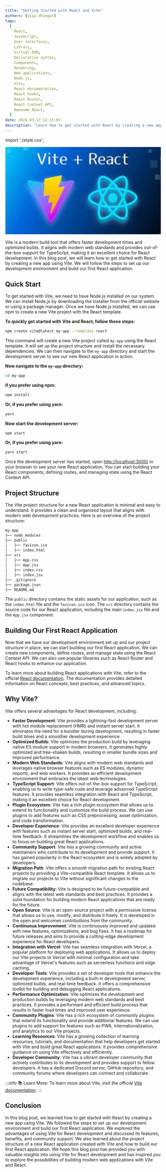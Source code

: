 ```yaml
---
title: "Getting Started with React and Vite"
authors: [ajay-dhangar]
tags:
  [
    React,
    JavaScript,
    User interfaces,
    Library,
    Virtual DOM,
    Declarative syntax,
    Components,
    Rendering,
    Web applications,
    Node.js,
    Vite,
    React documentation,
    React hooks,
    React Router,
    React Context API,
    Awesome React,
  ]
date: 2024-03-17 12:15:07
description: "Learn how to get started with React by creating a new app using Vite. Follow the steps to set up your development environment and build your first React application."
---
```


import './style.css';

![Getting Started with React and Vite](./react-and-vite.jpg)

Vite is a modern build tool that offers faster development times and optimized builds. It aligns with modern web standards and provides out-of-the-box support for TypeScript, making it an excellent choice for React development. In this blog post, we will learn how to get started with React by creating a new app using Vite. We will follow the steps to set up our development environment and build our first React application.

## Quick Start

To get started with Vite, we need to have Node.js installed on our system. We can install Node.js by downloading the installer from the official website or using a package manager. Once we have Node.js installed, we can use npm to create a new Vite project with the React template.

**To quickly get started with Vite and React, follow these steps:**

```bash
npm create vite@latest my-app --template react
```

This command will create a new Vite project called `my-app` using the React template. It will set up the project structure and install the necessary dependencies. We can then navigate to the `my-app` directory and start the development server to see our new React application in action.

**Now navigate to the `my-app` directory:**

```bash
cd my-app
```

**if you prefer using npm:**

```bash
npm install
```

**Or, if you prefer using yarn:**

```bash
yarn
```

**Now start the development server:**

```bash
npm start
```

**Or, if you prefer using yarn:**

```bash
yarn start
```

Once the development server has started, open [http://localhost:3000/](http://localhost:3000/) in your browser to see your new React application. You can start building your React components, defining routes, and managing state using the React Context API.

## Project Structure

The Vite project structure for a new React application is minimal and easy to understand. It provides a clean and organized layout that aligns with modern web development practices. Here is an overview of the project structure:

```plaintext
my-app
├── node_modules
├── public
│   ├── favicon.ico
│   ├── index.html
├── src
│   ├── App.css
│   ├── App.jsx
│   ├── index.css
│   ├── index.jsx
├── .gitignore
├── package.json
├── README.md
```

The `public` directory contains the static assets for our application, such as the `index.html` file and the `favicon.ico` icon. The `src` directory contains the source code for our React application, including the main `index.jsx` file and the `App.jsx` component.

## Building Our First React Application

Now that we have our development environment set up and our project structure in place, we can start building our first React application. We can create new components, define routes, and manage state using the React Context API. We can also use popular libraries such as React Router and React hooks to enhance our application.

To learn more about building React applications with Vite, refer to the official [React documentation](https://reactjs.org/docs/getting-started.html). The documentation provides detailed information on React concepts, best practices, and advanced topics.

## Why Vite?

Vite offers several advantages for React development, including:

- **Faster Development**: Vite provides a lightning-fast development server with hot module replacement (HMR) and instant server start. It eliminates the need for a bundler during development, resulting in faster build times and a smoother development experience.
- **Optimized Builds**: Vite optimizes the production build by leveraging native ES module support in modern browsers. It generates highly optimized and tree-shaken builds, resulting in smaller bundle sizes and improved performance.
- **Modern Web Standards**: Vite aligns with modern web standards and leverages native browser features such as ES modules, dynamic imports, and web workers. It provides an efficient development environment that embraces the latest web technologies.
- **TypeScript Support**: Vite offers out-of-the-box support for TypeScript, enabling us to write type-safe code and leverage advanced TypeScript features. It provides seamless integration with React and TypeScript, making it an excellent choice for React development.
- **Plugin Ecosystem**: Vite has a rich plugin ecosystem that allows us to extend its functionality and customize the build process. We can use plugins to add features such as CSS preprocessing, asset optimization, and code transformation.
- **Developer Experience**: Vite provides an excellent developer experience with features such as instant server start, optimized builds, and real-time feedback. It streamlines the development workflow and enables us to focus on building great React applications.
- **Community Support**: Vite has a growing community and active maintainers who contribute to its development and provide support. It has gained popularity in the React ecosystem and is widely adopted by developers.
- **Migration Path**: Vite offers a smooth migration path for existing React projects by providing a Vite-compatible React template. It allows us to migrate our projects to Vite without significant changes to the codebase.
- **Future Compatibility**: Vite is designed to be future-compatible and aligns with the latest web standards and best practices. It provides a solid foundation for building modern React applications that are ready for the future.
- **Open Source**: Vite is an open-source project with a permissive license that allows us to use, modify, and distribute it freely. It is developed in the open and welcomes contributions from the community.
- **Continuous Improvement**: Vite is continuously improved and updated with new features, optimizations, and bug fixes. It has a roadmap for future releases and aims to provide a cutting-edge development experience for React developers.
- **Integration with Vercel**: Vite has seamless integration with Vercel, a popular platform for deploying web applications. It allows us to deploy our Vite projects to Vercel with minimal configuration and take advantage of Vercel's features such as serverless functions and edge caching.
- **Developer Tools**: Vite provides a set of developer tools that enhance the development experience, including a built-in development server, optimized builds, and real-time feedback. It offers a comprehensive toolkit for building and debugging React applications.
- **Performance Optimization**: Vite optimizes the development and production builds by leveraging modern web standards and best practices. It provides a performant and efficient build process that results in faster load times and improved user experience.
- **Community Plugins**: Vite has a rich ecosystem of community plugins that extend its functionality and provide additional features. We can use plugins to add support for features such as PWA, internationalization, and analytics to our Vite projects.
- **Learning Resources**: Vite has a growing collection of learning resources, tutorials, and documentation that help developers get started with Vite and build great React applications. It provides comprehensive guidance on using Vite effectively and efficiently.
- **Developer Community**: Vite has a vibrant developer community that actively contributes to its development and provides support to fellow developers. It has a dedicated Discord server, GitHub repository, and community forums where developers can connect and collaborate.

:::info 📚 Learn More:
To learn more about Vite, visit the official [Vite documentation](https://vitejs.dev/).
:::

## Conclusion

In this blog post, we learned how to get started with React by creating a new app using Vite. We followed the steps to set up our development environment and build our first React application. We explored the advantages of using Vite for React development and discussed its features, benefits, and community support. We also learned about the project structure of a new React application created with Vite and how to build our first React application. We hope this blog post has provided you with valuable insights into using Vite for React development and has inspired you to explore the possibilities of building modern web applications with Vite and React.